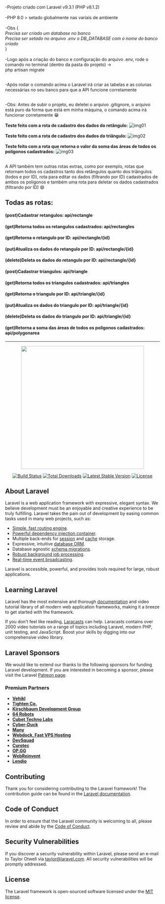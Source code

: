 -Projeto criado com Laravel v9.3.1 (PHP v8.1.2) <br/><br/>
-PHP 8.0 > setado globalmente nas variais de ambiente<br/><br/>
-Obs {<br/>*Precisa ser criado um database no banco* <br/>
*Precisa ser setado no arquivo .env o DB_DATABASE com o nome do banco criado*
<br/>} <br/><br/>
-Logo após a criação do banco e configuração do arquivo .env, rode o comando no terminal (dentro da pasta do projeto) -> <br>php artisan migrate</b> <br/><br/>
 
-Após rodar o comando acima o Laravel irá criar as tabelas e as colunas necessárias no seu banco para que a API funcione corretamente<br/><br/>

-Obs: Antes de subir o projeto, eu deletei o arquivo .gitignore, o arquivo está puro da forma que está em minha máquina, o comando acima irá funcionar corretamente 😁 
<br/><br/>
<b>Teste feito com a rota de cadastro dos dados do retângulo:</b>
![img01](https://user-images.githubusercontent.com/58890881/156864551-b082e474-28bc-4f8b-be40-40c20eb750c4.png)
<br/><br/>
<b>Teste feito com a rota de cadastro dos dados do triângulo:</b>
![img02](https://user-images.githubusercontent.com/58890881/156864554-32ec95de-a237-44a1-86ea-84879f86610c.png)
<br/><br/>
<b>Teste feito com a rota que retorna o valor da soma das áreas de todos os polígonos cadastrados:</b>
![img03](https://user-images.githubusercontent.com/58890881/156864555-35ec0af8-a35c-4fec-b399-293cf282d5d5.png)
<br/><br/>

A API também tem outras rotas extras, como por exemplo, rotas que retornam todos os cadastros tanto dos retângulos quanto dos triângulos (todos e por ID),
rota para editar os dados (filtrando por ID) cadastrados de ambos os polígonos e também uma rota para deletar os dados cadastrados (filtrando por ID) 😄

<h2>Todas as rotas:</h2>
<h4>(post)Cadastrar retangulos: api/rectangle</h4>
<h4>(get)Retorna todos os retangulos cadastrados: api/rectangles</h4>
<h4>(get)Retorna o retangulo por ID: api/rectangle/{id}</h4>
<h4>(put)Atualiza os dados do retangulo por ID: api/rectangle/{id}</h4>
<h4>(delete)Deleta os dados do retangulo por ID: api/rectangle/{id}</h4>
<h4>(post)Cadastrar triangulos: api/triangle</h4>
<h4>(get)Retorna todos os triangulos cadastrados: api/triangles</h4>
<h4>(get)Retorna o triangulo por ID: api/triangle/{id}</h4>
<h4>(put)Atualiza os dados do triangulo por ID: api/triangle/{id}</h4>
<h4>(delete)Deleta os dados do triangulo por ID: api/triangle/{id}</h4>
<h4>(get)Retorna a soma das áreas de todos os polígonos cadastrados: api/polygonarea</h4>

-------------------------------------------------------------------------------------------------------------------------------------------------------------------------------

<p align="center"><a href="https://laravel.com" target="_blank"><img src="https://raw.githubusercontent.com/laravel/art/master/logo-lockup/5%20SVG/2%20CMYK/1%20Full%20Color/laravel-logolockup-cmyk-red.svg" width="400"></a></p>

<p align="center">
<a href="https://travis-ci.org/laravel/framework"><img src="https://travis-ci.org/laravel/framework.svg" alt="Build Status"></a>
<a href="https://packagist.org/packages/laravel/framework"><img src="https://img.shields.io/packagist/dt/laravel/framework" alt="Total Downloads"></a>
<a href="https://packagist.org/packages/laravel/framework"><img src="https://img.shields.io/packagist/v/laravel/framework" alt="Latest Stable Version"></a>
<a href="https://packagist.org/packages/laravel/framework"><img src="https://img.shields.io/packagist/l/laravel/framework" alt="License"></a>
</p>

## About Laravel

Laravel is a web application framework with expressive, elegant syntax. We believe development must be an enjoyable and creative experience to be truly fulfilling. Laravel takes the pain out of development by easing common tasks used in many web projects, such as:

- [Simple, fast routing engine](https://laravel.com/docs/routing).
- [Powerful dependency injection container](https://laravel.com/docs/container).
- Multiple back-ends for [session](https://laravel.com/docs/session) and [cache](https://laravel.com/docs/cache) storage.
- Expressive, intuitive [database ORM](https://laravel.com/docs/eloquent).
- Database agnostic [schema migrations](https://laravel.com/docs/migrations).
- [Robust background job processing](https://laravel.com/docs/queues).
- [Real-time event broadcasting](https://laravel.com/docs/broadcasting).

Laravel is accessible, powerful, and provides tools required for large, robust applications.

## Learning Laravel

Laravel has the most extensive and thorough [documentation](https://laravel.com/docs) and video tutorial library of all modern web application frameworks, making it a breeze to get started with the framework.

If you don't feel like reading, [Laracasts](https://laracasts.com) can help. Laracasts contains over 2000 video tutorials on a range of topics including Laravel, modern PHP, unit testing, and JavaScript. Boost your skills by digging into our comprehensive video library.

## Laravel Sponsors

We would like to extend our thanks to the following sponsors for funding Laravel development. If you are interested in becoming a sponsor, please visit the Laravel [Patreon page](https://patreon.com/taylorotwell).

### Premium Partners

- **[Vehikl](https://vehikl.com/)**
- **[Tighten Co.](https://tighten.co)**
- **[Kirschbaum Development Group](https://kirschbaumdevelopment.com)**
- **[64 Robots](https://64robots.com)**
- **[Cubet Techno Labs](https://cubettech.com)**
- **[Cyber-Duck](https://cyber-duck.co.uk)**
- **[Many](https://www.many.co.uk)**
- **[Webdock, Fast VPS Hosting](https://www.webdock.io/en)**
- **[DevSquad](https://devsquad.com)**
- **[Curotec](https://www.curotec.com/services/technologies/laravel/)**
- **[OP.GG](https://op.gg)**
- **[WebReinvent](https://webreinvent.com/?utm_source=laravel&utm_medium=github&utm_campaign=patreon-sponsors)**
- **[Lendio](https://lendio.com)**

## Contributing

Thank you for considering contributing to the Laravel framework! The contribution guide can be found in the [Laravel documentation](https://laravel.com/docs/contributions).

## Code of Conduct

In order to ensure that the Laravel community is welcoming to all, please review and abide by the [Code of Conduct](https://laravel.com/docs/contributions#code-of-conduct).

## Security Vulnerabilities

If you discover a security vulnerability within Laravel, please send an e-mail to Taylor Otwell via [taylor@laravel.com](mailto:taylor@laravel.com). All security vulnerabilities will be promptly addressed.

## License

The Laravel framework is open-sourced software licensed under the [MIT license](https://opensource.org/licenses/MIT).
